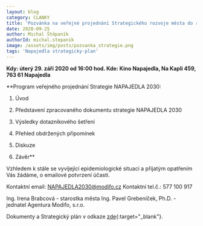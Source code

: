 ```yaml
---
layout: blog
category: CLANKY
title: 'Pozvánka na veřejné projednání Strategického rozvoje města do roku 2030'
date: 2020-09-25
author: Michal Štěpaník
authorId: michal.stepanik
image: /assets/img/posts/pozvanka_strategie.png
tags: 'Napajedla strategicky-plan'
---
```



**Kdy: úterý 29. září 2020 od 16:00 hod.
Kde: Kino Napajedla, Na Kapli 459, 763 61 Napajedla**


**Program veřejného projednání Strategie NAPAJEDLA 2030:

1. Úvod

2. Představení zpracovaného dokumentu strategie NAPAJEDLA 2030

3. Výsledky dotazníkového šetření

4. Přehled obdržených připomínek

5. Diskuze

6. Závěr**


Vzhledem k stále se vyvíjející epidemiologické situaci a přijatým opatřením Vás žádáme, o emailové
potvrzení účasti.


Kontaktní email: NAPAJEDLA2030@modifo.cz
Kontaktní tel.č.: 577 100 917


Ing. Irena Brabcová - starostka města
Ing. Pavel Grebeníček, Ph.D. - jednatel Agentura Modifo, s.r.o.




Dokumenty a Strategický plán v odkaze [zde](https://www.napajedla.cz/aktualne/novinky/pozvanka-na-verejne-projednani-strategicky-rozvoj-mesta-1026cs.html){:target="_blank"}.

 


